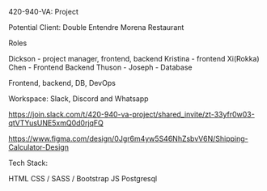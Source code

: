 420-940-VA: Project

Potential Client:
Double Entendre
Morena Restaurant

Roles

Dickson - project manager, frontend, backend
Kristina - frontend
Xi(Rokka) Chen - Frontend Backend
Thuson - 
Joseph - Database

Frontend, backend, DB, DevOps

Workspace: Slack, Discord and Whatsapp

https://join.slack.com/t/420-940-va-project/shared_invite/zt-33yfr0w03-qtVTYusUNE5xmQ0d0rjqFQ

https://www.figma.com/design/0Jgr6m4yw5S46NhZsbvV6N/Shipping-Calculator-Design



Tech Stack:

HTML
CSS / SASS / Bootstrap
JS
Postgresql


